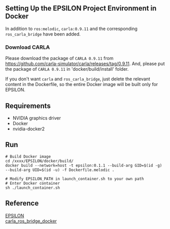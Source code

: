 ## Setting Up the EPSILON Project Environment in Docker

In addition to `ros:melodic`, `carla:0.9.11` and the corresponding `ros_carla_bridge` have been added.

### Download CARLA

Please download the package of `CARLA 0.9.11` from <https://github.com/carla-simulator/carla/releases/tag/0.9.11>.
And, please put the package of `CARLA 0.9.11` in 'docker/build/install' folder.
 
If you don't want `carla` and `ros_carla_bridge`, just delete the relevant content in the Dockerfile, so the entire Docker image will be built only for EPSILON.

## Requirements

* NVIDIA graphics driver
* Docker
* nvidia-docker2

## Run

```shell
# Build Docker image
cd /xxxx/EPSILON/docker/build/
docker build --network=host -t epsilon:0.1.1 --build-arg GID=$(id -g) --build-arg UID=$(id -u) -f Dockerfile.melodic .

# Modify EPSILON_PATH in launch_container.sh to your own path
# Enter Docker container
sh ./launch_container.sh
```
## Reference
[EPSILON](https://github.com/HKUST-Aerial-Robotics/EPSILON) \
[carla_ros_bridge_docker](https://github.com/atinfinity/carla_ros_bridge_docker/tree/master)
